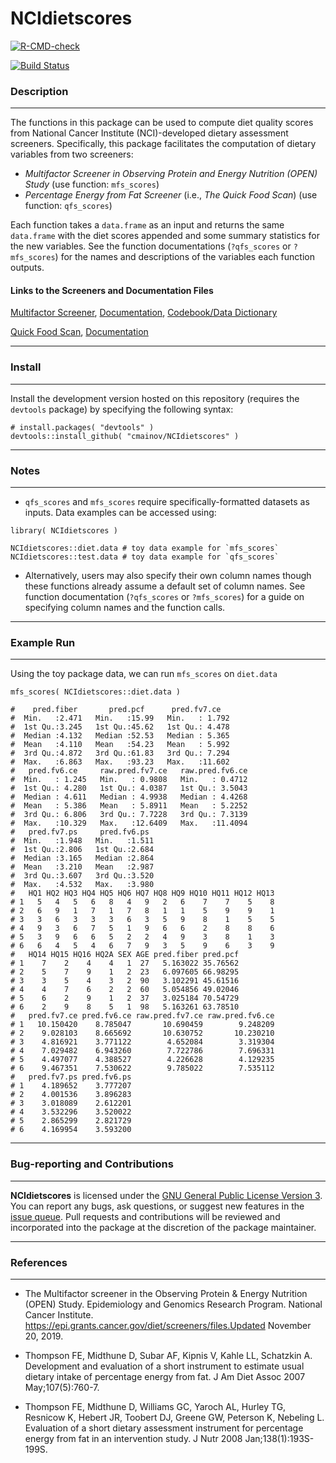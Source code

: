 # NCIdietscores

 <!-- badges: start -->
  [![R-CMD-check](https://github.com/cmainov/NCIdietscores/actions/workflows/R-CMD-check.yaml/badge.svg)](https://github.com/cmainov/NCIdietscores/actions/workflows/R-CMD-check.yaml)
  
  [![Build Status](https://app.travis-ci.com/cmainov/NCIdietscores.svg?branch=master)](https://app.travis-ci.com/cmainov/NCIdietscores)
  
  <!-- badges: end -->
  
  
### Description
___

The functions in this package can be used to compute diet quality scores from National Cancer Institute (NCI)-developed dietary assessment screeners. Specifically, this package facilitates the computation of dietary variables from two screeners:


* *Multifactor Screener in Observing Protein and Energy Nutrition (OPEN) Study* (use function: `mfs_scores`)
* *Percentage Energy from Fat Screener* (i.e., *The Quick Food Scan*) (use function: `qfs_scores`)

Each function takes a `data.frame` as an input and returns the same `data.frame` with the diet scores appended and some summary statistics for the new variables. See the function documentations (`?qfs_scores` or `?mfs_scores`) for the names and descriptions of the variables each function outputs.


#### Links to the Screeners and Documentation Files
[Multifactor Screener](https://epi.grants.cancer.gov/diet/shortreg/instruments/multifactor-screener-in-open-self-report-version.pdf),
[Documentation](https://epi.grants.cancer.gov/diet/screeners/OPEN.pdf),
[Codebook/Data Dictionary](https://epi.grants.cancer.gov/past-initiatives/open/multifactor/open_multifactor_datadic.pdf)

[Quick Food Scan](https://epi.grants.cancer.gov/diet/shortreg/instruments/percent-energy-from-fat-screener.pdf),
[Documentation](https://epi.grants.cancer.gov/diet/screeners/fat/scoring.html)

___

### Install
___

Install the development version hosted on this repository (requires the `devtools` package) by specifying the following syntax:

```
# install.packages( "devtools" )
devtools::install_github( "cmainov/NCIdietscores" )
```

___

### Notes
___

* `qfs_scores` and `mfs_scores` require specifically-formatted datasets as inputs. Data examples can be accessed using:

```
library( NCIdietscores )

NCIdietscores::diet.data # toy data example for `mfs_scores`
NCIdietscores::test.data # toy data example for `qfs_scores`
```

* Alternatively, users may also specify their own column names though these functions already assume a default set of column names. See function documentation (`?qfs_scores` or `?mfs_scores`) for a guide on specifying column names and the function calls.

___

### Example Run
___

Using the toy package data, we can run `mfs_scores` on `diet.data`

```{r}
mfs_scores( NCIdietscores::diet.data )

#    pred.fiber       pred.pcf      pred.fv7.ce    
#  Min.   :2.471   Min.   :15.99   Min.   : 1.792  
#  1st Qu.:3.245   1st Qu.:45.62   1st Qu.: 4.478  
#  Median :4.132   Median :52.53   Median : 5.365  
#  Mean   :4.110   Mean   :54.23   Mean   : 5.992  
#  3rd Qu.:4.872   3rd Qu.:61.83   3rd Qu.: 7.294  
#  Max.   :6.863   Max.   :93.23   Max.   :11.602  
#   pred.fv6.ce     raw.pred.fv7.ce   raw.pred.fv6.ce  
#  Min.   : 1.245   Min.   : 0.9808   Min.   : 0.4712  
#  1st Qu.: 4.280   1st Qu.: 4.0387   1st Qu.: 3.5043  
#  Median : 4.611   Median : 4.9938   Median : 4.4268  
#  Mean   : 5.386   Mean   : 5.8911   Mean   : 5.2252  
#  3rd Qu.: 6.806   3rd Qu.: 7.7228   3rd Qu.: 7.3139  
#  Max.   :10.329   Max.   :12.6409   Max.   :11.4094  
#   pred.fv7.ps     pred.fv6.ps   
#  Min.   :1.948   Min.   :1.511  
#  1st Qu.:2.806   1st Qu.:2.684  
#  Median :3.165   Median :2.864  
#  Mean   :3.210   Mean   :2.987  
#  3rd Qu.:3.607   3rd Qu.:3.520  
#  Max.   :4.532   Max.   :3.980  
#   HQ1 HQ2 HQ3 HQ4 HQ5 HQ6 HQ7 HQ8 HQ9 HQ10 HQ11 HQ12 HQ13
# 1   5   4   5   6   8   4   9   2   6    7    7    5    8
# 2   6   9   1   7   1   7   8   1   1    5    9    9    1
# 3   3   6   3   3   3   6   3   5   9    8    1    5    5
# 4   9   3   6   7   5   1   9   6   6    2    8    8    6
# 5   3   9   6   6   5   2   2   4   9    3    8    1    3
# 6   6   4   5   4   6   7   9   3   5    9    6    3    9
#   HQ14 HQ15 HQ16 HQ2A SEX AGE pred.fiber pred.pcf
# 1    7    2    4    4   1  27   5.163022 35.76562
# 2    5    7    9    1   2  23   6.097605 66.98295
# 3    3    5    4    3   2  90   3.102291 45.61516
# 4    4    7    6    2   2  60   5.054856 49.02046
# 5    6    2    9    1   2  37   3.025184 70.54729
# 6    2    9    8    5   1  98   5.163261 63.78510
#   pred.fv7.ce pred.fv6.ce raw.pred.fv7.ce raw.pred.fv6.ce
# 1   10.150420    8.785047       10.690459        9.248209
# 2    9.028103    8.665692       10.630752       10.230210
# 3    4.816921    3.771122        4.652084        3.319304
# 4    7.029482    6.943260        7.722786        7.696331
# 5    4.497077    4.388527        4.226628        4.129235
# 6    9.467351    7.530622        9.785022        7.535112
#   pred.fv7.ps pred.fv6.ps
# 1    4.189652    3.777207
# 2    4.001536    3.896283
# 3    3.018089    2.612201
# 4    3.532296    3.520022
# 5    2.865299    2.821729
# 6    4.169954    3.593200
```
___

### Bug-reporting and Contributions
___

**NCIdietscores** is licensed under the [GNU General Public License Version 3](https://www.gnu.org/licenses/gpl-3.0.txt). You can report any bugs, ask questions, or suggest new features in the [issue queue](https://github.com/cmainov/NCIdietscores/issues). Pull requests and contributions will be reviewed and incorporated into the package at the discretion of the package maintainer.

___

### References
___
* The Multifactor screener in the Observing Protein & Energy Nutrition (OPEN) Study. Epidemiology and Genomics Research Program. National Cancer Institute. https://epi.grants.cancer.gov/diet/screeners/files.Updated November 20, 2019.

* Thompson FE, Midthune D, Subar AF, Kipnis V, Kahle LL, Schatzkin A. Development and evaluation of a short instrument to estimate usual dietary intake of percentage energy from fat. J Am Diet Assoc 2007 May;107(5):760-7.

* Thompson FE, Midthune D, Williams GC, Yaroch AL, Hurley TG, Resnicow K, Hebert JR, Toobert DJ, Greene GW, Peterson K, Nebeling L. Evaluation of a short dietary assessment instrument for percentage energy from fat in an intervention study. J Nutr 2008 Jan;138(1):193S-199S.


